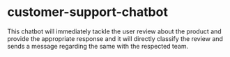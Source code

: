 # customer-support-chatbot
This chatbot will immediately tackle the user review about the product and provide the appropriate response and it will directly classify the review and sends a message regarding the same with the respected team.
